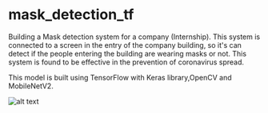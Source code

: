 # mask_detection_tf

Building a Mask detection system for a company (Internship).
This system is connected to a screen in the entry of the company building, so it's can detect if the people entering the building are wearing masks or not.
This system is found to be effective in the prevention of coronavirus spread.

This model is built using TensorFlow with Keras library,OpenCV and MobileNetV2.


![alt text](https://user-images.githubusercontent.com/48560744/101244682-22eaa080-3708-11eb-898f-de6385d422cc.png)
